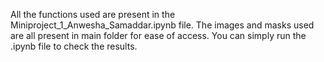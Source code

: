 All the functions used are present in the Miniproject_1_Anwesha_Samaddar.ipynb file. The images and masks used are all present in main folder for ease of access. You can simply run the .ipynb file to check the results.

